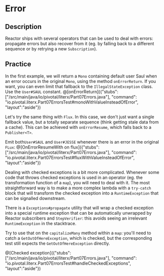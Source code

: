 # Error

## Description

Reactor ships with several operators that can be used to deal with errors: propagate errors
but also recover from it (eg. by falling back to a different sequence or by retrying a new
`Subscription`).

## Practice

In the first example, we will return a `Mono` containing default user Saul when an error occurs in
the original `Mono`, using the method `onErrorReturn`. If you want, you can even limit that
fallback to the `IllegalStateException` class. Use the `User#SAUL` constant.
@[onErrorReturn]({"stubs": ["/src/main/java/io/pivotal/literx/Part07Errors.java"], "command": "io.pivotal.literx.Part07ErrorsTest#monoWithValueInsteadOfError", "layout":"aside"})


Let's try the same thing with `Flux`. In this case, we don't just want a single fallback
value, but a totally separate sequence (think getting stale data from a cache). This can
be achieved with `onErrorResume`, which falls back to a `Publisher<T>`.

Emit both`User#SAUL` and `User#JESSE` whenever there is an error in the original `FLux`:
@[OnErrorResumeWith on flux]({"stubs": ["/src/main/java/io/pivotal/literx/Part07Errors.java"], "command": "io.pivotal.literx.Part07ErrorsTest#fluxWithValueInsteadOfError", "layout":"aside"})

Dealing with checked exceptions is a bit more complicated. Whenever some code that throws
checked exceptions is used in an operator (eg. the transformation function of a `map`), you
will need to deal with it. The most straightforward way is to make a more complex lambda with
a `try-catch` block that will transform the checked exception into a `RuntimeException` that
can be signalled downstream.

There is a `Exceptions#propagate` utility that will wrap a checked exception into a special
runtime exception that can be automatically unwrapped by Reactor subscribers and `StepVerifier`:
this avoids seeing an irrelevant `RuntimeException` in the stacktrace.

Try to use that on the `capitalizeMany` method within a `map`: you'll need to catch a
`GetOutOfHereException`, which is checked, but the corresponding test still expects the
`GetOutOfHereException` directly.

@[Checked exception]({"stubs": ["/src/main/java/io/pivotal/literx/Part07Errors.java"], "command": "io.pivotal.literx.Part07ErrorsTest#handleCheckedExceptions", "layout":"aside"})

